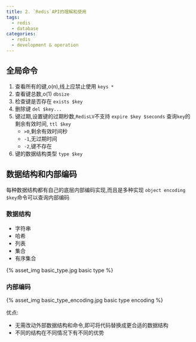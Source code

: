 ```yaml
---
title: 2. `Redis`API的理解和使用
tags:
  - redis
  - database
categories: 
  - redis
  - development & operation
---
```


## 全局命令

1. 查看所有的键,o(n),线上应禁止使用
`keys *`
2. 查看键总数,o(1)
`dbsize`
3. 检查键是否存在
`exists $key`
4. 删除键
`del $key...`
5. 键过期,设置键的过期秒数,`RedisLV`不支持
`expire $key $seconds`
查询`key`的剩余有效时间,
`ttl $key`
	- `>0`,剩余有效时间秒
	- `-1`,无过期时间
	- `-2`,键不存在
6. 键的数据结构类型
`type $key`

## 数据结构和内部编码

每种数据结构都有自己的底层内部编码实现,而且是多种实现
`object encoding $key`命令可以查询内部编码

### 数据结构

- 字符串
- 哈希
- 列表
- 集合
- 有序集合

{% asset_img basic_type.jpg basic type %}

### 内部编码

{% asset_img basic_type_encoding.jpg basic type encoding %}

优点:
- 无需改动外部数据结构和命令,即可将代码替换成更合适的数据结构
- 不同的结构在不同情况下有不同的优势


